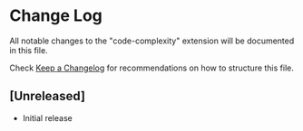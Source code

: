 # Change Log

All notable changes to the "code-complexity" extension will be documented in this file.

Check [Keep a Changelog](http://keepachangelog.com/) for recommendations on how to structure this file.

## [Unreleased]

- Initial release